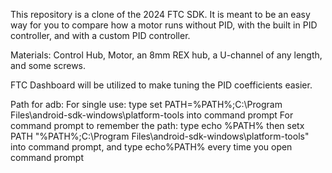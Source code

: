 This repository is a clone of the 2024 FTC SDK. It is meant to be an easy way for you to compare how a motor runs without PID, with the built in PID controller, and with a custom PID controller. 

Materials: Control Hub, Motor, an 8mm REX hub, a U-channel of any length, and some screws.

FTC Dashboard will be utilized to make tuning the PID coefficients easier.

Path for adb: 
    For single use: type set PATH=%PATH%;C:\Program Files\android-sdk-windows\platform-tools into command prompt
    For command prompt to remember the path: type echo %PATH% then setx PATH "%PATH%;C:\Program Files\android-sdk-windows\platform-tools" into command prompt, and type echo%PATH% every time you open command prompt